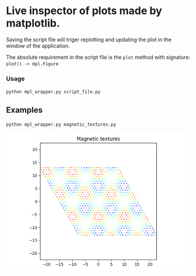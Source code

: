 # Live inspector of plots made by matplotlib.

Saving the script file will triger replotting and updating the plot in the window of the application.

The absolute requirement in the script file is the `plot` method with signature:
`plot() -> mpl.Figure`

### Usage

`python mpl_wrapper.py script_file.py`

## Examples

`python mpl_wrapper.py magnetic_textures.py`

![](.\skyrmions.png)